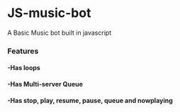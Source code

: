 # JS-music-bot
A Basic Music bot built in javascript

### Features ###

#### -Has loops ####
#### -Has Multi-server Queue ####
#### -Has stop, play, resume, pause, queue and nowplaying ####
